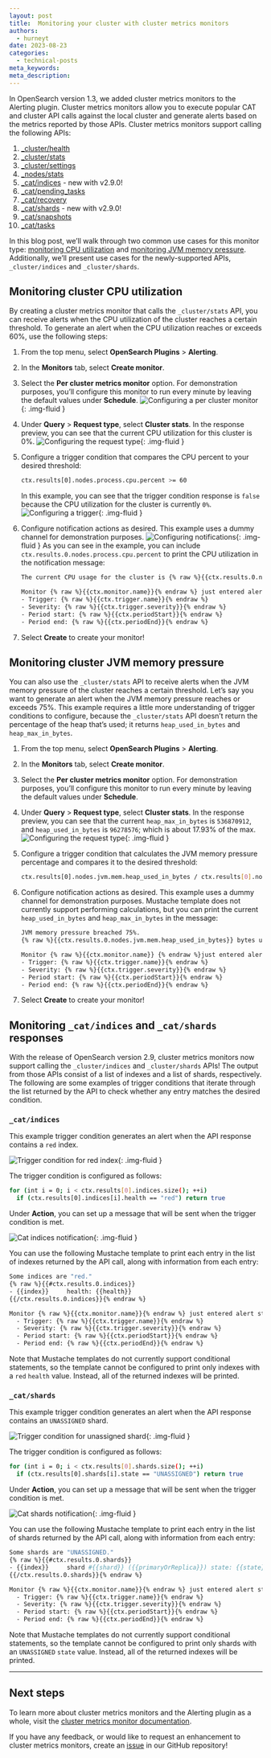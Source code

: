 ```yaml
---
layout: post
title:  Monitoring your cluster with cluster metrics monitors
authors:
  - hurneyt
date: 2023-08-23
categories:
  - technical-posts
meta_keywords: 
meta_description: 
---
```


In OpenSearch version 1.3, we added cluster metrics monitors to the Alerting plugin. Cluster metrics monitors allow you to execute popular CAT and cluster API calls against the local cluster and generate alerts based on the metrics reported by those APIs. Cluster metrics monitors support calling the following APIs:

1. [_cluster/health](https://opensearch.org/docs/2.9/api-reference/cluster-health/)
2. [_cluster/stats](https://opensearch.org/docs/2.9/api-reference/cluster-stats/)
3. [_cluster/settings](https://opensearch.org/docs/2.9/api-reference/cluster-settings/)
4. [_nodes/stats](https://opensearch.org/docs/2.9/opensearch/popular-api/#get-node-statistics)
5. [_cat/indices](https://opensearch.org/docs/latest/opensearch/rest-api/cat/cat-indices/) - new with v2.9.0!
6. [_cat/pending_tasks](https://opensearch.org/docs/2.9/api-reference/cat/cat-pending-tasks/)
7. [_cat/recovery](https://opensearch.org/docs/2.9/api-reference/cat/cat-recovery/)
8. [_cat/shards](https://opensearch.org/docs/latest/opensearch/rest-api/cat/cat-shards/) - new with v2.9.0!
9. [_cat/snapshots](https://opensearch.org/docs/2.9/api-reference/cat/cat-snapshots/)
10. [_cat/tasks](https://opensearch.org/docs/2.9/api-reference/cat/cat-tasks/)


In this blog post, we’ll walk through two common use cases for this monitor type: [monitoring CPU utilization](#monitoring-cluster-cpu-utilization) and [monitoring JVM memory pressure](#monitoring-cluster-jvm-memory-pressure). Additionally, we’ll present use cases for the newly-supported APIs, `_cluster/indices` and `_cluster/shards`. 

## Monitoring cluster CPU utilization

By creating a cluster metrics monitor that calls the `_cluster/stats` API, you can receive alerts when the CPU utilization of the cluster reaches a certain threshold. To generate an alert when the CPU utilization reaches or exceeds 60%, use the following steps:

1. From the top menu, select **OpenSearch Plugins** > **Alerting**.
1. In the **Monitors** tab, select **Create monitor**.
1. Select the **Per cluster metrics monitor** option. For demonstration purposes, you’ll configure this monitor to run every minute by leaving the default values under **Schedule**.
    ![Configuring a per cluster monitor](/assets/media/blog-images/2023-08-23-cluster-metrics-monitors-blog/cluster-metrics-v29-cpu1-monitor-type.png){: .img-fluid }
1. Under **Query** > **Request type**, select **Cluster stats**. In the response preview, you can see that the current CPU utilization for this cluster is 0%.
    ![Configuring the request type](/assets/media/blog-images/2023-08-23-cluster-metrics-monitors-blog/cluster-metrics-v29-cpu2-request-type.png){: .img-fluid }
1. Configure a trigger condition that compares the CPU percent to your desired threshold: 
    ```bash
    ctx.results[0].nodes.process.cpu.percent >= 60
    ```
    In this example, you can see that the trigger condition response is `false` because the CPU utilization for the cluster is currently `0%`.
    ![Configuring a trigger](/assets/media/blog-images/2023-08-23-cluster-metrics-monitors-blog/cluster-metrics-v29-cpu3-trigger.png){: .img-fluid }
1. Configure notification actions as desired. This example uses a dummy channel for demonstration purposes. 
    ![Configuring notifications](/assets/media/blog-images/2023-08-23-cluster-metrics-monitors-blog/cluster-metrics-v29-cpu4-notification.png){: .img-fluid }
    As you can see in the example, you can include `ctx.results.0.nodes.process.cpu.percent` to print the CPU utilization in the notification message:
   
    ```bash
    The current CPU usage for the cluster is {% raw %}{{ctx.results.0.nodes.process.cpu.percent}}%{% endraw %}`.

    Monitor {% raw %}{{ctx.monitor.name}}{% endraw %} just entered alert status. Please investigate the issue.
    - Trigger: {% raw %}{{ctx.trigger.name}}{% endraw %}
    - Severity: {% raw %}{{ctx.trigger.severity}}{% endraw %}
    - Period start: {% raw %}{{ctx.periodStart}}{% endraw %}
    - Period end: {% raw %}{{ctx.periodEnd}}{% endraw %}
    ```
1. Select **Create** to create your monitor!

## Monitoring cluster JVM memory pressure

You can also use the `_cluster/stats` API to receive alerts when the JVM memory pressure of the cluster reaches a certain threshold. Let’s say you want to generate an alert when the JVM memory pressure reaches or exceeds 75%. This example requires a little more understanding of trigger conditions to configure, because the `_cluster/stats` API doesn’t return the percentage of the heap that’s used; it returns `heap_used_in_bytes` and `heap_max_in_bytes`.

1. From the top menu, select **OpenSearch Plugins** > **Alerting**.
2. In the **Monitors** tab, select **Create monitor**.
3. Select the **Per cluster metrics monitor** option. For demonstration purposes, you’ll configure this monitor to run every minute by leaving the default values under **Schedule**.
4. Under **Query** > **Request type**, select **Cluster stats**. In the response preview, you can see that the current `heap_max_in_bytes` is `536870912`, and `heap_used_in_bytes` is `96278576`; which is about 17.93% of the max.
    ![Configuring the request type](/assets/media/blog-images/2023-08-23-cluster-metrics-monitors-blog/cluster-metrics-v29-jvm2-request-type.png){: .img-fluid }
5. Configure a trigger condition that calculates the JVM memory pressure percentage and compares it to the desired threshold:
    ```bash
    ctx.results[0].nodes.jvm.mem.heap_used_in_bytes / ctx.results[0].nodes.jvm.mem.heap_max_in_bytes >= 0.75
    ```
1. Configure notification actions as desired. This example uses a dummy channel for demonstration purposes. Mustache template does not currently support performing calculations, but you can print the current `heap_used_in_bytes` and `heap_max_in_bytes` in the message:

    ```bash
    JVM memory pressure breached 75%.
    {% raw %}{{ctx.results.0.nodes.jvm.mem.heap_used_in_bytes}} bytes used of {{ctx.results.0.nodes.jvm.mem.heap_max_in_bytes}} {% endraw %}total bytes available.

    Monitor {% raw %}{{ctx.monitor.name}} {% endraw %}just entered alert status. Please investigate the issue.
    - Trigger: {% raw %}{{ctx.trigger.name}}{% endraw %}
    - Severity: {% raw %}{{ctx.trigger.severity}}{% endraw %}
    - Period start: {% raw %}{{ctx.periodStart}}{% endraw %}
    - Period end: {% raw %}{{ctx.periodEnd}}{% endraw %}
    ```
1. Select **Create** to create your monitor!

## Monitoring `_cat/indices` and `_cat/shards` responses

With the release of OpenSearch version 2.9, cluster metrics monitors now support calling the `_cluster/indices` and `_cluster/shards` APIs! The output from those APIs consist of a list of indexes and a list of shards, respectively. The following are some examples of trigger conditions that iterate through the list returned by the API to check whether any entry matches the desired condition.

### `_cat/indices`

This example trigger condition generates an alert when the API response contains a `red` index. 

![Trigger condition for red index](/assets/media/blog-images/2023-08-23-cluster-metrics-monitors-blog/cluster-metrics-v29-indices3-trigger.png){: .img-fluid }

The trigger condition is configured as follows:

```bash
for (int i = 0; i < ctx.results[0].indices.size(); ++i)
  if (ctx.results[0].indices[i].health == "red") return true
```

Under **Action**, you can set up a message that will be sent when the trigger condition is met.

![Cat indices notification](/assets/media/blog-images/2023-08-23-cluster-metrics-monitors-blog/cluster-metrics-v29-indices4-notification.png){: .img-fluid }

You can use the following Mustache template to print each entry in the list of indexes returned by the API call, along with information from each entry:

```bash
Some indices are "red."
{% raw %}{{#ctx.results.0.indices}}
- {{index}}     health: {{health}}
{{/ctx.results.0.indices}}{% endraw %}

Monitor {% raw %}{{ctx.monitor.name}}{% endraw %} just entered alert status. Please investigate the issue.
  - Trigger: {% raw %}{{ctx.trigger.name}}{% endraw %}
  - Severity: {% raw %}{{ctx.trigger.severity}}{% endraw %}
  - Period start: {% raw %}{{ctx.periodStart}}{% endraw %}
  - Period end: {% raw %}{{ctx.periodEnd}}{% endraw %}
```

Note that Mustache templates do not currently support conditional statements, so the template cannot be configured to print only indexes with a `red` `health` value. Instead, all of the returned indexes will be printed.

### `_cat/shards`

This example trigger condition generates an alert when the API response contains an `UNASSIGNED` shard.

![Trigger condition for unassigned shard](/assets/media/blog-images/2023-08-23-cluster-metrics-monitors-blog/cluster-metrics-v29-shards3-trigger.png){: .img-fluid }

The trigger condition is configured as follows:

```bash
for (int i = 0; i < ctx.results[0].shards.size(); ++i)
  if (ctx.results[0].shards[i].state == "UNASSIGNED") return true
```

Under **Action**, you can set up a message that will be sent when the trigger condition is met. 

![Cat shards notification](/assets/media/blog-images/2023-08-23-cluster-metrics-monitors-blog/cluster-metrics-v29-shards4-notification.png){: .img-fluid }

You can use the following Mustache template to print each entry in the list of shards returned by the API call, along with information from each entry:

```bash
Some shards are "UNASSIGNED."
{% raw %}{{#ctx.results.0.shards}}
- {{index}}     shard #{{shard}} ({{primaryOrReplica}}) state: {{state}}
{{/ctx.results.0.shards}}{% endraw %}

Monitor {% raw %}{{ctx.monitor.name}}{% endraw %} just entered alert status. Please investigate the issue.
  - Trigger: {% raw %}{{ctx.trigger.name}}{% endraw %}
  - Severity: {% raw %}{{ctx.trigger.severity}}{% endraw %}
  - Period start: {% raw %}{{ctx.periodStart}}{% endraw %}
  - Period end: {% raw %}{{ctx.periodEnd}}{% endraw %}
```

Note that Mustache templates do not currently support conditional statements, so the template cannot be configured to print only shards with an `UNASSIGNED` `state` value. Instead, all of the returned indexes will be printed.

* * *

## Next steps

To learn more about cluster metrics monitors and the Alerting plugin as a whole, visit the [cluster metrics monitor documentation](https://opensearch.org/docs/latest/observing-your-data/alerting/monitors/#create-cluster-metrics-monitor).


If you have any feedback, or would like to request an enhancement to cluster metrics monitors, create an [issue](https://github.com/opensearch-project/alerting/issues/new/choose) in our GitHub repository!
